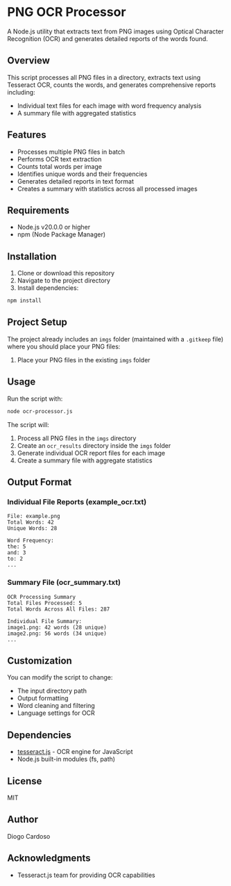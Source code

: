 # PNG OCR Processor

A Node.js utility that extracts text from PNG images using Optical Character Recognition (OCR) and generates detailed reports of the words found.

## Overview

This script processes all PNG files in a directory, extracts text using Tesseract OCR, counts the words, and generates comprehensive reports including:
- Individual text files for each image with word frequency analysis
- A summary file with aggregated statistics

## Features

- Processes multiple PNG files in batch
- Performs OCR text extraction
- Counts total words per image
- Identifies unique words and their frequencies
- Generates detailed reports in text format
- Creates a summary with statistics across all processed images

## Requirements

- Node.js v20.0.0 or higher
- npm (Node Package Manager)

## Installation

1. Clone or download this repository
2. Navigate to the project directory
3. Install dependencies:

```bash
npm install
```

## Project Setup

The project already includes an `imgs` folder (maintained with a `.gitkeep` file) where you should place your PNG files:

1. Place your PNG files in the existing `imgs` folder

## Usage

Run the script with:

```bash
node ocr-processor.js
```

The script will:
1. Process all PNG files in the `imgs` directory
2. Create an `ocr_results` directory inside the `imgs` folder
3. Generate individual OCR report files for each image
4. Create a summary file with aggregate statistics

## Output Format

### Individual File Reports (example_ocr.txt)

```
File: example.png
Total Words: 42
Unique Words: 28

Word Frequency:
the: 5
and: 3
to: 2
...
```

### Summary File (ocr_summary.txt)

```
OCR Processing Summary
Total Files Processed: 5
Total Words Across All Files: 287

Individual File Summary:
image1.png: 42 words (28 unique)
image2.png: 56 words (34 unique)
...
```

## Customization

You can modify the script to change:
- The input directory path
- Output formatting
- Word cleaning and filtering
- Language settings for OCR

## Dependencies

- [tesseract.js](https://github.com/naptha/tesseract.js) - OCR engine for JavaScript
- Node.js built-in modules (fs, path)

## License

MIT

## Author

Diogo Cardoso

## Acknowledgments

- Tesseract.js team for providing OCR capabilities